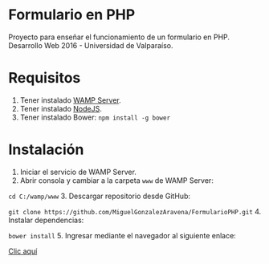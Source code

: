 # Formulario en PHP
Proyecto para enseñar el funcionamiento de un formulario en PHP. Desarrollo Web 2016 - Universidad de Valparaíso.

# Requisitos
1. Tener instalado [WAMP Server](http://www.wampserver.com/).
1. Tener instalado [NodeJS](https://nodejs.org/en/download/current/).
2. Tener instalado Bower:
`npm install -g bower`

# Instalación
1. Iniciar el servicio de WAMP Server.
2. Abrir consola y cambiar a la carpeta `www` de WAMP Server:

`cd C:/wamp/www`
3. Descargar repositorio desde GitHub:

`git clone https://github.com/MiguelGonzalezAravena/FormularioPHP.git`
4. Instalar dependencias:

`bower install`
5. Ingresar mediante el navegador al siguiente enlace:

[Clic aquí](http://127.0.0.1/FormularioPHP)